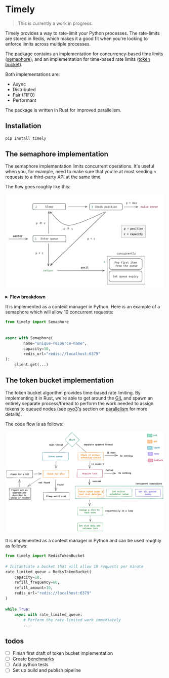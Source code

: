 # Timely

> This is currently a work in progress.

Timely provides a way to rate-limit your Python processes. The
rate-limits are stored in Redis, which makes it a good fit when you're
looking to enforce limits across multiple processes.

The package contains an implementation for concurrency-based time limits
([semaphore](https://en.wikipedia.org/wiki/Semaphore_(programming))),
and an implementation for time-based rate limits
([token bucket](https://en.wikipedia.org/wiki/Token_bucket)).

Both implementations are:

- Async
- Distributed
- Fair (FIFO)
- Performant

The package is written in Rust for improved parallelism.

## Installation

```bash
pip install timely
```

## The semaphore implementation

The semaphore implementation limits concurrent operations.
It's useful when you, for example, need to make sure that you're
at most sending `n` requests to a third-party API at the same time.

The flow goes roughly like this:

<img width=800 heigh=800 src="docs/semaphore.png"></img>

<details>
<summary><b>Flow breakdown</b></summary>
<ol>
<li>Enter queue with <a href="https://redis.io/commands/rpush/">RPUSH</a> which returns the position of the node.
When using RPUSH, <a href="https://redis.io/commands/lpos/">LPOS</a> will find the first index at O(1),
and the second at O(2), and so on. By using this combination, we're prioritizing quicker access at lower indexes.
</li>
<li>
How long to sleep for depends on our position in the queue. If we're position number 10 million, we can sleep for
longer than if we're the next one up. Sleep duration is 100ms times the number of nodes ahead in the queue by
default, but the duration is configurable.
</li>
<li>
Check position with <a href="https://redis.io/commands/lpos/">LPOS</a> and raise an error if the position exceeds
the maximum allowed position, which is none by default.
</li>
<li>
When the client has finished and aexit is called, we need to clean up the queue entry we added. We could use a
distributed lock to check our position and pop the right index, but that seems needlessly inefficient. Instead, we
just pop the first index, since this will free up capacity in the semaphore for the next process.
<br><br>
We also have an unsolved issue of capacity never being freed if a process crashes before running aexit. By adding
a queue expiry we give ourselves a chance to reset the queue after a period of inactivity.
<br><br>
We run these calls in parallel.
</li>
</ol>
</details>

It is implemented as a context manager in Python. Here is an example of a semaphore which will allow 10 concurrent requests:

```python
from timely import Semaphore


async with Semaphore(
        name="unique-resource-name",
        capacity=10,
        redis_url="redis://localhost:6379"
):
    client.get(...)
```

## The token bucket implementation

The token bucket algorithm provides time-based rate limiting. By implementing
it in Rust, we're able to get around the [GIL](https://realpython.com/python-gil/) and
spawn an entirely separate process/thread to perform the work needed to assign tokens
to queued nodes (see [pyo3's](https://pyo3.rs/) section on [parallelism](https://pyo3.rs/v0.16.4/parallelism.html)
for more details).

The code flow is as follows:

<img width=800 heigh=800 src="docs/token_bucket.png"></img>

It is implemented as a context manager in Python and can be used roughly as follows:

```python
from timely import RedisTokenBucket

# Instantiate a bucket that will allow 10 requests per minute
rate_limited_queue = RedisTokenBucket(
    capacity=10,
    refill_frequency=60,
    refill_amount=10,
    redis_url="redis://localhost:6379"
)

while True:
    async with rate_limited_queue:
        # Perform the rate-limited work immediately
        ...
```

## todos

- [ ] Finish first draft of token bucket implementation
- [ ] Create [benchmarks](https://doc.rust-lang.org/cargo/commands/cargo-bench.html)
- [ ] Add python tests
- [ ] Set up build and publish pipeline
